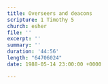 ```yaml
---
title: Overseers and deacons
scripture: 1 Timothy 5
church: esher
file: ''
excerpt: ''
summary: ''
duration: '44:56'
length: "64706024"
date: 1988-05-14 23:00:00 +0000

---
```

